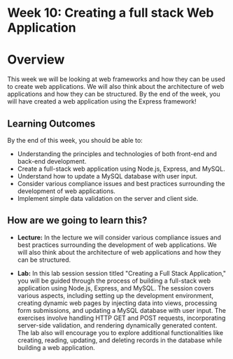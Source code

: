 # Week 10: Creating a full stack Web Application

# Overview

This week we will be looking at web frameworks and how they can be used to create web applications. We will also think about the architecture of web applications and how they can be structured. By the end of the week, you will have created a web application using the Express framework!

## Learning Outcomes

By the end of this week, you should be able to:

- Understanding the principles and technologies of both front-end and back-end development.
- Create a full-stack web application using Node.js, Express, and MySQL.
- Understand how to update a MySQL database with user input.
- Consider various compliance issues and best practices surrounding the development of web applications.
- Implement simple data validation on the server and client side.

## How are we going to learn this?

- **Lecture:** In the lecture we will consider various compliance issues and best practices surrounding the development of web applications. We will also think about the architecture of web applications and how they can be structured.

- **Lab:** In this lab session session titled "Creating a Full Stack Application," you will be guided through the process of building a full-stack web application using Node.js, Express, and MySQL. The session covers various aspects, including setting up the development environment, creating dynamic web pages by injecting data into views, processing form submissions, and updating a MySQL database with user input. The exercises involve handling HTTP GET and POST requests, incorporating server-side validation, and rendering dynamically generated content. The lab also will encourage you to explore additional functionalities like creating, reading, updating, and deleting records in the database while building a web application.
